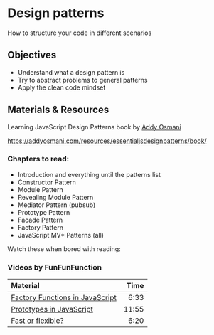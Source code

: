# Design patterns
How to structure your code in different scenarios

## Objectives
 - Understand what a design pattern is
 - Try to abstract problems to general patterns
 - Apply the clean code mindset

## Materials & Resources

Learning JavaScript Design Patterns
book by [Addy Osmani](https://twitter.com/addyosmani)

https://addyosmani.com/resources/essentialjsdesignpatterns/book/   

### Chapters to read:
- Introduction and everything until the patterns list
- Constructor Pattern
- Module Pattern
- Revealing Module Pattern
- Mediator Pattern (pubsub)
- Prototype Pattern
- Facade Pattern
- Factory Pattern
- JavaScript MV* Patterns (all)

Watch these when bored with reading:

### Videos by FunFunFunction

| Material | Time |
|:---------|-----:|
| [Factory Functions in JavaScript](https://www.youtube.com/watch?v=ImwrezYhw4w) | 6:33 |
| [Prototypes in JavaScript](https://www.youtube.com/watch?v=riDVvXZ_Kb4) | 11:55 |
| [Fast or flexible?](https://www.youtube.com/watch?v=R39zdSLd8ic) | 6:20 |
